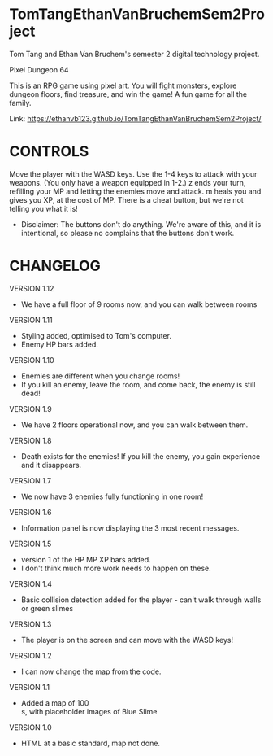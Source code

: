 # TomTangEthanVanBruchemSem2Project
Tom Tang and Ethan Van Bruchem's semester 2 digital technology project.

Pixel Dungeon 64

This is an RPG game using pixel art. You will fight monsters, explore dungeon floors, find treasure, and win the game!
A fun game for all the family.

Link: https://ethanvb123.github.io/TomTangEthanVanBruchemSem2Project/

# CONTROLS
Move the player with the WASD keys.
Use the 1-4 keys to attack with your weapons. (You only have a weapon equipped in 1-2.)
z ends your turn, refilling your MP and letting the enemies move and attack.
m heals you and gives you XP, at the cost of MP.
There is a cheat button, but we're not telling you what it is!
* Disclaimer: The buttons don't do anything. We're aware of this, and it is intentional, so please no complains that the buttons don't work.

# CHANGELOG
VERSION 1.12
- We have a full floor of 9 rooms now, and you can walk between rooms

VERSION 1.11
- Styling added, optimised to Tom's computer.
- Enemy HP bars added.

VERSION 1.10
- Enemies are different when you change rooms!
- If you kill an enemy, leave the room, and come back, the enemy is still dead!

VERSION 1.9
- We have 2 floors operational now, and you can walk between them.

VERSION 1.8
- Death exists for the enemies! If you kill the enemy, you gain experience and it disappears.

VERSION 1.7
- We now have 3 enemies fully functioning in one room!

VERSION 1.6
- Information panel is now displaying the 3 most recent messages.

VERSION 1.5
- version 1 of the HP MP XP bars added.
- I don't think much more work needs to happen on these.

VERSION 1.4
- Basic collision detection added for the player - can't walk through walls or green slimes

VERSION 1.3
- The player is on the screen and can move with the WASD keys!

VERSION 1.2
- I can now change the map from the code.

VERSION 1.1
- Added a map of 100 <div>s, with placeholder images of Blue Slime
  
VERSION 1.0
- HTML at a basic standard, map not done.
